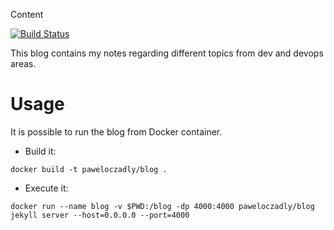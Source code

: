  Content

[![Build Status](https://travis-ci.org/paweloczadly/paweloczadly.github.io.svg?branch=master)](https://travis-ci.org/paweloczadly/paweloczadly.github.io)

This blog contains my notes regarding different topics from dev and devops areas.

# Usage

It is possible to run the blog from Docker container.

- Build it:
```
docker build -t paweloczadly/blog .
```

- Execute it:
```
docker run --name blog -v $PWD:/blog -dp 4000:4000 paweloczadly/blog jekyll server --host=0.0.0.0 --port=4000
```
